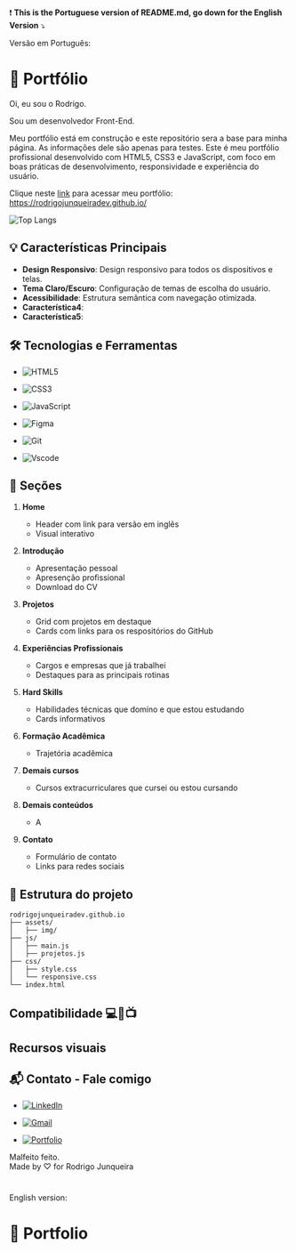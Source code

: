 ❗ **This is the Portuguese version of README.md, go down for the English Version** ⤵️

Versão em Português:

# 👋 Portfólio

Oi, eu sou o Rodrigo.

Sou um desenvolvedor Front-End.

Meu portfólio está em construção e este repositório sera a base para minha página. As informações dele são apenas para testes.
Este é meu portfólio profissional desenvolvido com HTML5, CSS3 e JavaScript, com foco em boas práticas de desenvolvimento, responsividade e experiência do usuário.

Clique neste [link](https://rodrigojunqueiradev.github.io/) para acessar meu portfólio:
https://rodrigojunqueiradev.github.io/

![Top Langs](https://github-readme-stats-git-masterrstaa-rickstaa.vercel.app/api/top-langs/?username=rodrigojunqueiradev&bg_color=000&border_color=30A3DC&title_color=E94D5F&text_color=FFF)

## 💡 Características Principais

- **Design Responsivo**: Design responsivo para todos os dispositivos e telas.
- **Tema Claro/Escuro**: Configuração de temas de escolha do usuário.
- **Acessibilidade**: Estrutura semântica com navegação otimizada.
- **Característica4**:
- **Característica5**:

## 🛠️ Tecnologias e Ferramentas

- ![HTML5](https://img.shields.io/badge/HTML5-E34F26?style=for-the-badge&logo=html5&logoColor=white)

- ![CSS3](https://img.shields.io/badge/CSS3-1572B6?style=for-the-badge&logo=css3&logoColor=white)

- ![JavaScript](https://img.shields.io/badge/JavaScript-F7DF1E?style=for-the-badge&logo=javascript&logoColor=black)

<!-- ![React](https://img.shields.io/badge/React-20232A?style=for-the-badge&logo=react&logoColor=61DAFB) -->

- ![Figma](https://img.shields.io/badge/Figma-696969?style=for-the-badge&logo=figma&logoColor=figma)

<!-- ![MySQL](https://img.shields.io/badge/MySQL-00000F?style=for-the-badge&logo=mysql&logoColor=white)

![SQLite](https://img.shields.io/badge/SQLite-000?style=for-the-badge&logo=sqlite&logoColor=07405E) -->

- ![Git](https://img.shields.io/badge/GIT-E44C30?style=for-the-badge&logo=git&logoColor=white)

<!-- ![PHP](https://img.shields.io/badge/PHP-777BB4?style=for-the-badge&logo=php&logoColor=white) -->

- ![Vscode](https://img.shields.io/badge/Vscode-007ACC?style=for-the-badge&logo=visual-studio-code&logoColor=white)

## 📝 Seções

1. **Home**

   - Header com link para versão em inglês
   - Visual interativo

2. **Introdução**

   - Apresentação pessoal
   - Apresenção profissional
   - Download do CV

3. **Projetos**

   - Grid com projetos em destaque
   - Cards com links para os respositórios do GitHub

4. **Experiências Profissionais**

   - Cargos e empresas que já trabalhei
   - Destaques para as principais rotinas

5. **Hard Skills**

   - Habilidades técnicas que domíno e que estou estudando
   - Cards informativos

6. **Formação Acadêmica**

   - Trajetória acadêmica

7. **Demais cursos**

   - Cursos extracurriculares que cursei ou estou cursando

8. **Demais conteúdos**

   - A

9. **Contato**

   - Formulário de contato
   - Links para redes sociais

## 📁 Estrutura do projeto

```
rodrigojunqueiradev.github.io
├── assets/
│   ├── img/
├── js/
│   ├── main.js
│   ├── projetos.js
├── css/
│   ├── style.css
│   └── responsive.css
└── index.html
```

## Compatibilidade 💻📱📺

## Recursos visuais

## 📬 Contato - Fale comigo

- [![LinkedIn](https://img.shields.io/badge/LinkedIn-0077B5?style=for-the-badge&logo=linkedin&logoColor=white)](https://www.linkedin.com/in/rodrigo-junqueira/)

- [![Gmail](https://img.shields.io/badge/Gmail-333333?style=for-the-badge&logo=gmail&logoColor=red)](mailto:eurodrigojunqueira@gmail.com)

- [![Portfolio](https://img.shields.io/badge/Portfolio-FF5722?style=for-the-badge&logo=todoist&logoColor=white)](https://rodrigojunqueiradev.github.io/)

Malfeito feito. <br>
Made by ♡ for Rodrigo Junqueira

#

English version:

# 👋 Portfolio
